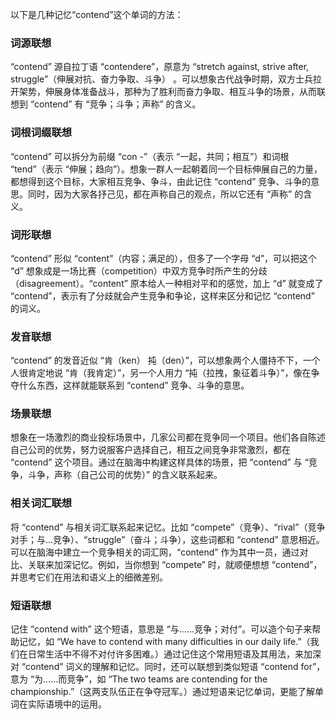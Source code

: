 以下是几种记忆“contend”这个单词的方法：

### 词源联想
“contend” 源自拉丁语 “contendere”，原意为 “stretch against, strive after, struggle”（伸展对抗、奋力争取、斗争） 。可以想象古代战争时期，双方士兵拉开架势，伸展身体准备战斗，那种为了胜利而奋力争取、相互斗争的场景，从而联想到 “contend” 有 “竞争；斗争；声称” 的含义。

### 词根词缀联想
“contend” 可以拆分为前缀 “con -”（表示 “一起，共同；相互”）和词根 “tend”（表示 “伸展；趋向”）。想象一群人一起朝着同一个目标伸展自己的力量，都想得到这个目标，大家相互竞争、争斗，由此记住 “contend” 竞争、斗争的意思。同时，因为大家各抒己见，都在声称自己的观点，所以它还有 “声称” 的含义。

### 词形联想
“contend” 形似 “content”（内容；满足的），但多了一个字母 “d”，可以把这个 “d” 想象成是一场比赛（competition）中双方竞争时所产生的分歧（disagreement）。“content” 原本给人一种相对平和的感觉，加上 “d” 就变成了 “contend”，表示有了分歧就会产生竞争和争论，这样来区分和记忆 “contend” 的词义。

### 发音联想
“contend” 的发音近似 “肯（ken） 扽（den）”，可以想象两个人僵持不下，一个人很肯定地说 “肯（我肯定）”，另一个人用力 “扽（拉拽，象征着斗争）”，像在争夺什么东西，这样就能联系到 “contend” 竞争、斗争的意思。

### 场景联想
想象在一场激烈的商业投标场景中，几家公司都在竞争同一个项目。他们各自陈述自己公司的优势，努力说服客户选择自己，相互之间竞争非常激烈，都在 “contend” 这个项目。通过在脑海中构建这样具体的场景，把 “contend” 与 “竞争，斗争，声称（自己公司的优势）” 的含义联系起来。

### 相关词汇联想
将 “contend” 与相关词汇联系起来记忆。比如 “compete”（竞争）、“rival”（竞争对手；与…竞争）、“struggle”（奋斗；斗争），这些词都和 “contend” 意思相近。可以在脑海中建立一个竞争相关的词汇网，“contend” 作为其中一员，通过对比、关联来加深记忆。例如，当你想到 “compete” 时，就顺便想想 “contend”，并思考它们在用法和语义上的细微差别。

### 短语联想
记住 “contend with” 这个短语，意思是 “与……竞争；对付”。可以造个句子来帮助记忆，如 “We have to contend with many difficulties in our daily life.”（我们在日常生活中不得不对付许多困难。）通过记住这个常用短语及其用法，来加深对 “contend” 词义的理解和记忆。同时，还可以联想到类似短语 “contend for”，意为 “为……而竞争”，如 “The two teams are contending for the championship.”（这两支队伍正在争夺冠军。）通过短语来记忆单词，更能了解单词在实际语境中的运用。 
